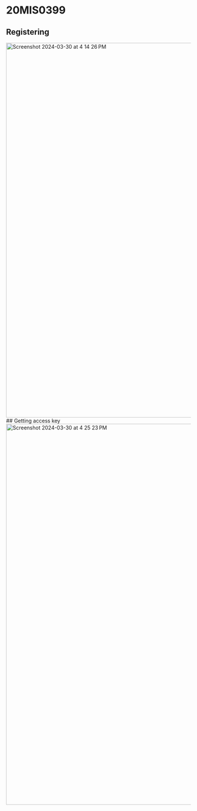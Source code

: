 # 20MIS0399
## Registering
<img width="1021" alt="Screenshot 2024-03-30 at 4 14 26 PM" src="https://github.com/its-kaviya/20MIS0399/assets/133977304/d7b815a8-09c7-4167-a6c8-fd68e1f4165d">
## Getting access key
<img width="1038" alt="Screenshot 2024-03-30 at 4 25 23 PM" src="https://github.com/its-kaviya/20MIS0399/assets/133977304/1ba0e5b2-6adb-4dd2-8736-ce3c2e449c0c">
